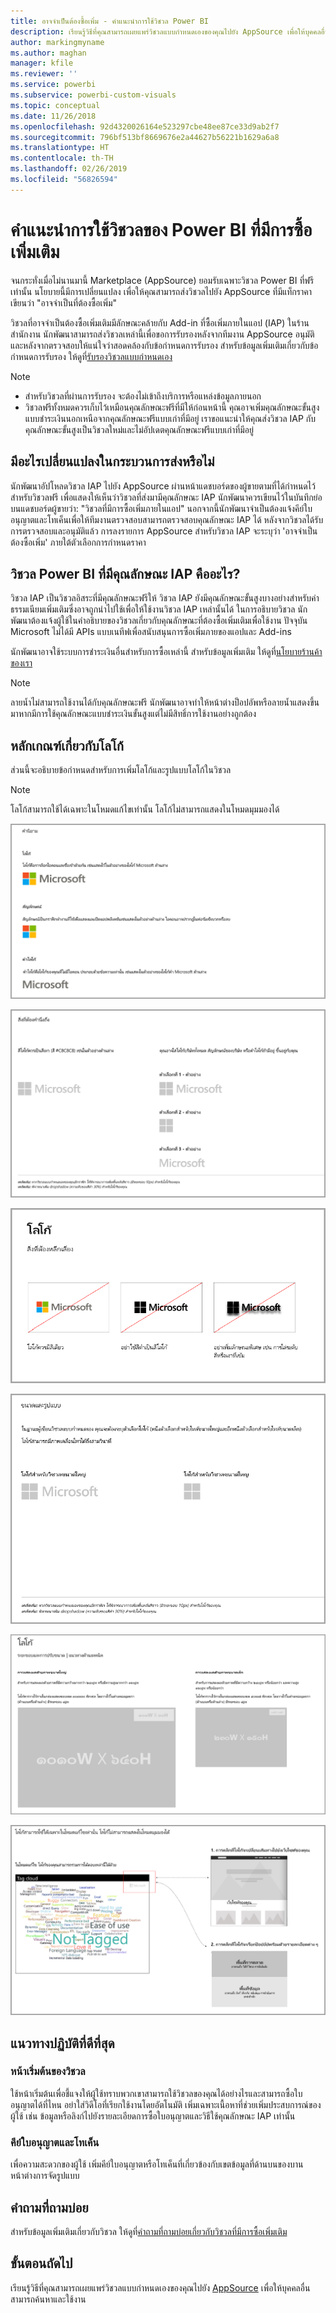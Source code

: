```yaml
---
title: อาจจำเป็นต้องซื้อเพิ่ม - คำแนะนำการใช้วิชวล Power BI
description: เรียนรู้วิธีที่คุณสามารถเผยแพร่วิชวลแบบกำหนดเองของคุณไปยัง AppSource เพื่อให้บุคคลอื่นสามารถค้นหาและใช้งานผ่านการซื้อได้
author: markingmyname
ms.author: maghan
manager: kfile
ms.reviewer: ''
ms.service: powerbi
ms.subservice: powerbi-custom-visuals
ms.topic: conceptual
ms.date: 11/26/2018
ms.openlocfilehash: 92d4320026164e523297cbe48ee87ce33d9ab2f7
ms.sourcegitcommit: 796bf513bf8669676e2a44627b56221b1629a6a8
ms.translationtype: HT
ms.contentlocale: th-TH
ms.lasthandoff: 02/26/2019
ms.locfileid: "56826594"
---
```

# <a name="guidelines-for-power-bi-visuals-with-additional-purchases"></a>คำแนะนำการใช้วิชวลของ Power BI ที่มีการซื้อเพิ่มเติม

จนกระทั่งเมื่อไม่นานมานี้  Marketplace (AppSource) ยอมรับเฉพาะวิชวล Power BI ที่ฟรีเท่านั้น นโยบายนี้มีการเปลี่ยนแปลง เพื่อให้คุณสามารถส่งวิชวลไปยัง AppSource ที่มีแท็กราคาเขียนว่า "อาจจำเป็นที่ต้องซื้อเพิ่ม" 

วิชวลที่อาจจำเป็นต้องซื้อเพิ่มเติมมีลักษณะคล้ายกับ Add-in ที่ซื้อเพิ่มภายในแอป (IAP) ในร้านสำนักงาน นักพัฒนาสามารถส่งวิชวลเหล่านี้เพื่อขอการรับรองหลังจากทีมงาน AppSource อนุมัติและหลังจากตรวจสอบให้แน่ใจว่าสอดคล้องกับข้อกำหนดการรับรอง สำหรับข้อมูลเพิ่มเติมเกี่ยวกับข้อกำหนดการรับรอง ให้ดูที่[รับรองวิชวลแบบกำหนดเอง](../power-bi-custom-visuals-certified.md)

> [!NOTE]
> * สำหรับวิชวลที่ผ่านการรับรอง จะต้องไม่เข้าถึงบริการหรือแหล่งข้อมูลภายนอก
> * วิชวลฟรีทั้งหมดควรเก็บไว้เหมือนคุณลักษณะฟรีที่มีให้ก่อนหน้านี้ คุณอาจเพิ่มคุณลักษณะขั้นสูงแบบชำระเงินนอกเหนือจากคุณลักษณะฟรีแบบเก่าที่มีอยู่ เราขอแนะนำให้คุณส่งวิชวล IAP กับคุณลักษณะขั้นสูงเป็นวิชวลใหม่และไม่อัปเดตคุณลักษณะฟรีแบบเก่าที่มีอยู่


## <a name="what-changed-in-the-submission-process"></a>มีอะไรเปลี่ยนแปลงในกระบวนการส่งหรือไม่

นักพัฒนาอัปโหลดวิชวล IAP ไปยัง AppSource ผ่านหน้าแดชบอร์ดของผู้ขายตามที่ได้กำหนดไว้สำหรับวิชวลฟรี เพื่อแสดงให้เห็นว่าวิชวลที่ส่งมามีคุณลักษณะ IAP นักพัฒนาควรเขียนไว้ในบันทึกย่อบนแดชบอร์ดผู้ขายว่า: "วิชวลที่มีการซื้อเพิ่มภายในแอป" นอกจากนี้นักพัฒนาจำเป็นต้องแจ้งคีย์ใบอนุญาตและโทเค็นเพื่อให้ทีมงานตรวจสอบสามารถตรวจสอบคุณลักษณะ IAP ได้ หลังจากวิชวลได้รับการตรวจสอบและอนุมัติแล้ว การลงรายการ AppSource สำหรับวิชวล IAP จะระบุว่า 'อาจจำเป็นต้องซื้อเพิ่ม' ภายใต้ตัวเลือกการกำหนดราคา

## <a name="what-is-a-power-bi-visual-with-iap-features"></a>วิชวล Power BI ที่มีคุณลักษณะ IAP คืออะไร?

วิชวล IAP เป็นวิชวลอิสระที่มีคุณลักษณะฟรีให้ วิชวล IAP ยังมีคุณลักษณะขั้นสูงบางอย่างสำหรับค่าธรรมเนียมเพิ่มเติมซึ่งอาจถูกนำไปใช้เพื่อให้ใช้งานวิชวล IAP เหล่านั้นได้ ในการอธิบายวิชวล นักพัฒนาต้องแจ้งผู้ใช้ในคำอธิบายของวิชวลเกี่ยวกับคุณลักษณะที่ต้องซื้อเพิ่มเติมเพื่อใช้งาน ปัจจุบัน Microsoft ไม่ได้มี APIs แบบเนทีฟเพื่อสนับสนุนการซื้อเพิ่มภายของแอปและ Add-ins

นักพัฒนาอาจใช้ระบบการชำระเงินอื่นสำหรับการซื้อเหล่านี้ สำหรับข้อมูลเพิ่มเติม ให้ดูที่[นโยบายร้านค้าของเรา](https://docs.microsoft.com/office/dev/store/validation-policies#2-apps-or-add-ins-can-display-certain-ads)

> [!NOTE]
> ลายน้ำไม่สามารถใช้งานได้กับคุณลักษณะฟรี นักพัฒนาอาจทำให้หน้าต่างป็อปอัพหรือลายน้ำแสดงขึ้นมาหากมีการใช้คุณลักษณะแบบชำระเงินขั้นสูงแต่ไม่มีสิทธิ์การใช้งานอย่างถูกต้อง  

## <a name="logo-guidelines"></a>หลักเกณฑ์เกี่ยวกับโลโก้

ส่วนนี้จะอธิบายข้อกำหนดสำหรับการเพิ่มโลโก้และรูปแบบโลโก้ในวิชวล

> [!NOTE]
> โลโก้สามารถใช้ได้เฉพาะในโหมดแก้ไขเท่านั้น โลโก้ไม่สามารถแสดงในโหมดมุมมองได้

![คำนิยาม](media/office-store-in-app-purchase-visual-guidelines/definitions.png)

![สิ่งที่ต้องคำนึงถึง](media/office-store-in-app-purchase-visual-guidelines/things-to-keep-in-mind.png)

![สิ่งที่ต้องหลีกเลี่ยง](media/office-store-in-app-purchase-visual-guidelines/things-to-avoid.png)

![ขนาดและรูปแบบ](media/office-store-in-app-purchase-visual-guidelines/size-and-format.png)

![ระยะขอบและการปรับขนาด](media/office-store-in-app-purchase-visual-guidelines/margins-and-sizes.png)

![โหมดแก้ไข](media/office-store-in-app-purchase-visual-guidelines/logos-in-edit-mode.png)

## <a name="best-practices"></a>แนวทางปฏิบัติที่ดีที่สุด

### <a name="visual-landing-page"></a>หน้าเริ่มต้นของวิชวล

ใช้หน้าเริ่มต้นเพื่อชี้แจงให้ผู้ใช้ทราบพวกเขาสามารถใช้วิชวลของคุณได้อย่างไรและสามารถซื้อใบอนุญาตได้ที่ไหน อย่าใส่วิดีโอที่เรียกใช้งานโดยอัตโนมัติ เพิ่มเฉพาะเนื้อหาที่ช่วยเพิ่มประสบการณ์ของผู้ใช้ เช่น ข้อมูลหรือลิงก์ไปยังรายละเอียดการซื้อใบอนุญาตและวิธีใช้คุณลักษณะ IAP เท่านั้น

### <a name="license-key-and-token"></a>คีย์ใบอนุญาตและโทเค็น

เพื่อความสะดวกของผู้ใช้ เพิ่มคีย์ใบอนุญาตหรือโทเค็นที่เกี่ยวข้องกับเขตข้อมูลที่ด้านบนของบานหน้าต่างการจัดรูปแบบ

## <a name="faq"></a>คำถามที่ถามบ่อย

สำหรับข้อมูลเพิ่มเติมเกี่ยวกับวิชวล ให้ดูที่[คำถามที่ถามบ่อยเกี่ยวกับวิชวลที่มีการซื้อเพิ่มเติม](https://docs.microsoft.com/power-bi/power-bi-custom-visuals-faq#visuals-with-additional-purchases)

## <a name="next-steps"></a>ขั้นตอนถัดไป

เรียนรู้วิธีที่คุณสามารถเผยแพร่วิชวลแบบกำหนดเองของคุณไปยัง [AppSource](office-store.md) เพื่อให้บุคคลอื่นสามารถค้นหาและใช้งาน
